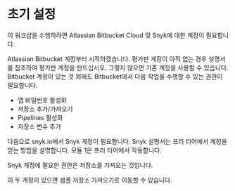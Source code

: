 # 초기 설정

이 워크샵을 수행하려면 Atlassian Bitbucket Cloud 및 Snyk에 대한 계정이 필요합니다.

Atlassian Bitbucket 계정부터 시작하겠습니다. 평가판 계정이 아직 없는 경우 설명서를 참조하여 평가판 계정을 만드십시오. 그렇지 않으면 기존 계정을 사용할 수 있습니다. Bitbucket 계정이 있는 것 외에도 Bitbucket에서 다음 작업을 수행할 수 있는 권한이 필요합니다.

* 앱 비밀번호 활성화
* 저장소 추가/가져오기
* Pipelines 활성화
* 저장소 변수 추가

다음으로 snyk.io에서 Snyk 계정이 필요합니다. Snyk 설명서는 프리 티어에서 계정을 얻는 방법을 설명합니다. 모듈 1은 프리 티어에서 작동합니다.

Snyk 계정에 필요한 권한은 저장소를 가져오는 것입니다.

이 두 계정이 있으면 샘플 저장소 가져오기로 이동할 수 있습니다.
